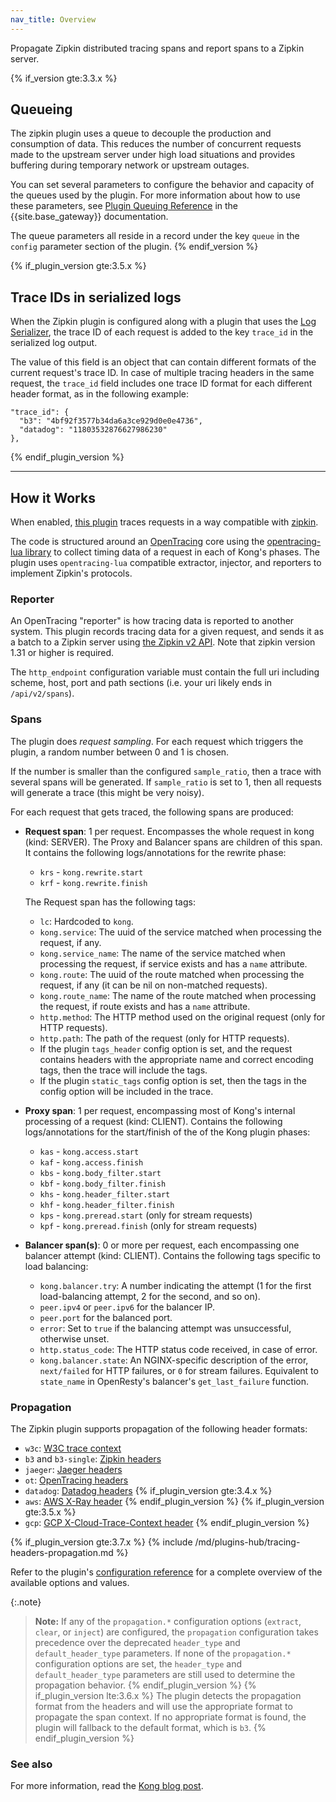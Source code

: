 ```yaml
---
nav_title: Overview
---
```


Propagate Zipkin distributed tracing spans and report spans to a Zipkin server.

{% if_version gte:3.3.x %}
## Queueing

The zipkin plugin uses a queue to decouple the production and
consumption of data. This reduces the number of concurrent requests
made to the upstream server under high load situations and provides
buffering during temporary network or upstream outages.

You can set several parameters to configure the behavior and capacity
of the queues used by the plugin. For more information about how to
use these parameters, see
[Plugin Queuing Reference](/gateway/latest/kong-plugins/queue/reference/)
in the {{site.base_gateway}} documentation.

The queue parameters all reside in a record under the key `queue` in
the `config` parameter section of the plugin.
{% endif_version %}

{% if_plugin_version gte:3.5.x %}
## Trace IDs in serialized logs

When the Zipkin plugin is configured along with a plugin that uses the 
[Log Serializer](/gateway/latest/plugin-development/pdk/kong.log/#konglogserialize),
the trace ID of each request is added to the key `trace_id` in the serialized log output.

The value of this field is an object that can contain different formats
of the current request's trace ID. In case of multiple tracing headers in the
same request, the `trace_id` field includes one trace ID format
for each different header format, as in the following example:

```
"trace_id": {
  "b3": "4bf92f3577b34da6a3ce929d0e0e4736",
  "datadog": "11803532876627986230"
},
```
{% endif_plugin_version %}

---
## How it Works

When enabled, [this plugin](https://github.com/Kong/kong-plugin-zipkin) traces requests in a way compatible with [zipkin](https://zipkin.io/).

The code is structured around an [OpenTracing](http://opentracing.io/) core using the [opentracing-lua library](https://github.com/Kong/opentracing-lua) to collect timing data of a request in each of Kong's phases.
The plugin uses `opentracing-lua` compatible extractor, injector, and reporters to implement Zipkin's protocols.

### Reporter

An OpenTracing "reporter" is how tracing data is reported to another system.
This plugin records tracing data for a given request, and sends it as a batch to a Zipkin server using [the Zipkin v2 API](https://zipkin.io/zipkin-api/#/default/post_spans). Note that zipkin version 1.31 or higher is required.

The `http_endpoint` configuration variable must contain the full uri including scheme, host, port and path sections (i.e. your uri likely ends in `/api/v2/spans`).

### Spans

The plugin does *request sampling*. For each request which triggers the plugin, a random number between 0 and 1 is chosen.

If the number is smaller than the configured `sample_ratio`, then a trace with several spans will be generated. If `sample_ratio` is set to 1, then all requests will generate a trace (this might be very noisy).

For each request that gets traced, the following spans are produced:

* **Request span**: 1 per request. Encompasses the whole request in kong (kind: SERVER).
  The Proxy and Balancer spans are children of this span. It contains the following logs/annotations for the rewrite phase:

  * `krs` - `kong.rewrite.start`
  * `krf` - `kong.rewrite.finish`

  The Request span has the following tags:

  * `lc`: Hardcoded to `kong`.
  * `kong.service`: The uuid of the service matched when processing the request, if any.
  * `kong.service_name`: The name of the service matched when processing the request, if service exists and has a `name` attribute.
  * `kong.route`: The uuid of the route matched when processing the request, if any (it can be nil on non-matched requests).
  * `kong.route_name`: The name of the route matched when processing the request, if route exists and has a `name` attribute.
  * `http.method`: The HTTP method used on the original request (only for HTTP requests).
  * `http.path`: The path of the request (only for HTTP requests).
  * If the plugin `tags_header` config option is set, and the request contains headers with the appropriate name and correct encoding tags, then the trace will include the tags.
  * If the plugin `static_tags` config option is set, then the tags in the config option will be included in the trace.

* **Proxy span**: 1 per request, encompassing most of Kong's internal processing of a request (kind: CLIENT).
  Contains the following logs/annotations for the start/finish of the of the Kong plugin phases:
  * `kas` - `kong.access.start`
  * `kaf` - `kong.access.finish`
  * `kbs` - `kong.body_filter.start`
  * `kbf` - `kong.body_filter.finish`
  * `khs` - `kong.header_filter.start`
  * `khf` - `kong.header_filter.finish`
  * `kps` - `kong.preread.start` (only for stream requests)
  * `kpf` - `kong.preread.finish` (only for stream requests)

* **Balancer span(s)**: 0 or more per request, each encompassing one balancer attempt (kind: CLIENT).
Contains the following tags specific to load balancing:
  * `kong.balancer.try`: A number indicating the attempt (1 for the first load-balancing attempt, 2 for the second, and so on).
  * `peer.ipv4` or `peer.ipv6` for the balancer IP.
  * `peer.port` for the balanced port.
  * `error`: Set to `true` if the balancing attempt was unsuccessful, otherwise unset.
  * `http.status_code`: The HTTP status code received, in case of error.
  * `kong.balancer.state`: An NGINX-specific description of the error, `next/failed` for HTTP failures, or `0` for stream failures.
     Equivalent to `state_name` in OpenResty's balancer's `get_last_failure` function.

### Propagation

The Zipkin plugin supports propagation of the following header formats:
- `w3c`: [W3C trace context](https://www.w3.org/TR/trace-context/)
- `b3` and `b3-single`: [Zipkin headers](https://github.com/openzipkin/b3-propagation)
- `jaeger`: [Jaeger headers](https://www.jaegertracing.io/docs/client-libraries/#propagation-format)
- `ot`: [OpenTracing headers](https://github.com/opentracing/specification/blob/master/rfc/trace_identifiers.md)
- `datadog`: [Datadog headers](https://docs.datadoghq.com/tracing/trace_collection/library_config/go/#trace-context-propagation-for-distributed-tracing)
{% if_plugin_version gte:3.4.x %}
- `aws`: [AWS X-Ray header](https://docs.aws.amazon.com/xray/latest/devguide/xray-concepts.html#xray-concepts-tracingheader)
{% endif_plugin_version %}
{% if_plugin_version gte:3.5.x %}
- `gcp`: [GCP X-Cloud-Trace-Context header](https://cloud.google.com/trace/docs/setup#force-trace)
{% endif_plugin_version %}

{% if_plugin_version gte:3.7.x %}
{% include /md/plugins-hub/tracing-headers-propagation.md %}

Refer to the plugin's [configuration reference](/hub/kong-inc/zipkin/configuration/#config-propagation) for a complete overview of the available options and values.

{:.note}
> **Note:** If any of the `propagation.*` configuration options (`extract`, `clear`,  or `inject`) are configured, the `propagation` configuration takes precedence over the deprecated `header_type` and `default_header_type` parameters. 
If none of the `propagation.*` configuration options are set, the `header_type` and `default_header_type` parameters are still used to determine the propagation behavior.
{% endif_plugin_version %}
{% if_plugin_version lte:3.6.x %}
The plugin detects the propagation format from the headers and will use the appropriate format to propagate the span context.
If no appropriate format is found, the plugin will fallback to the default format, which is `b3`.
{% endif_plugin_version %}

### See also

For more information, read the [Kong blog post](https://konghq.com/blog/tracing-with-zipkin-in-kong-2-1-0).
